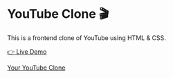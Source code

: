# YouTube Clone 🎬

This is a frontend clone of YouTube using HTML & CSS.

<a href="https://rishi8603.github.io/YoutubeClone1/" target="_blank">👉 Live Demo</a>

<a href="https://rishi8603.github.io/YoutubeClone1/" target="_blank">Your YouTube Clone</a>
